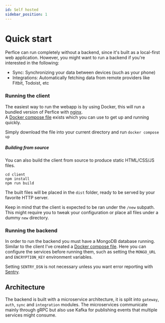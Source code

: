 ```yaml
---
id: Self hosted
sidebar_position: 1
---
```


# Quick start
Perfice can run completely without a backend, since it's built as a local-first web application. However, you might want to run a backend if you're interested in the following:
- Sync: Synchronizing your data between devices (such as your phone)
- Integrations: Automatically fetching data from remote providers like Fitbit, Todoist, etc

### Running the client
The easiest way to run the webapp is by using Docker, this will run a bundled version of Perfice with [nginx](https://nginx.org/en/).  
A [Docker compose file](https://raw.githubusercontent.com/p0lloc/perfice/refs/heads/main/client/docker-compose.yml) exists which you can use to get up and running quickly.   

Simply download the file into your current directory and run `docker compose up`

##### Building from source
You can also build the client from source to produce static HTML/CSS/JS files.
```shell
cd client
npm install
npm run build
```
The built files will be placed in the `dist` folder, ready to be served by your favorite HTTP server. 

Keep in mind that the client is expected to be ran under the `/new` subpath. This might require you to tweak your configuration or place all files under a dummy `new` directory.

### Running the backend
In order to run the backend you must have a MongoDB database running.
Similar to the client I've created a [Docker compose file](https://raw.githubusercontent.com/p0lloc/perfice/refs/heads/main/server/docker-compose.yml). Here you can configure the services before running them, such as setting the `MONGO_URL` and `ENCRYPTION_KEY` environment variables.

Setting `SENTRY_DSN` is not necessary unless you want error reporting with [Sentry](https://sentry.io).

## Architecture
The backend is built with a microservice architecture, it is split into `gateway`, `auth`, `sync` and `integration` modules. The microservices communicate mainly through gRPC but also use Kafka for publishing events that multiple services might consume.